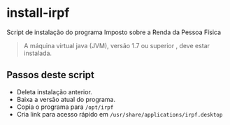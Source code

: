 # install-irpf
Script de instalação do programa Imposto sobre a Renda da Pessoa Física

> A máquina virtual java (JVM), versão 1.7 ou superior , deve estar instalada.

## Passos deste script

 - Deleta instalação anterior.
 - Baixa a versão atual do programa.
 - Copia o programa para `/opt/irpf`
 - Cria link para acesso rápido em `/usr/share/applications/irpf.desktop`
